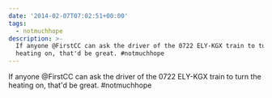 ```yaml
---
date: '2014-02-07T07:02:51+00:00'
tags:
  - notmuchhope
description: >-
  If anyone @FirstCC can ask the driver of the 0722 ELY-KGX train to turn the
  heating on, that'd be great. #notmuchhope
---
```

If anyone @FirstCC can ask the driver of the 0722 ELY-KGX train to turn the heating on, that'd be great. #notmuchhope
